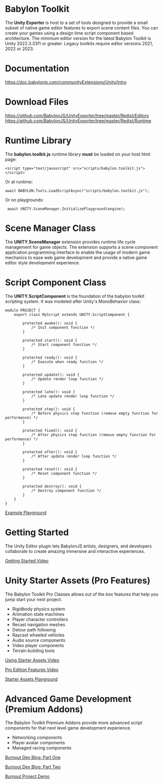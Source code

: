 # Babylon Toolkit

The **Unity Exporter** is host to a set of tools designed to provide a small subset of native game editor features to export scene content files. You can create your games using a design time script component based architecture. The minimum editor version for the latest Babylon Toolkit is Unity 2022.3.33f1 or greater. Legacy toolkits require editor versions 2021, 2022 or 2023.


# Documentation

https://doc.babylonjs.com/communityExtensions/Unity/Intro


# Download Files

https://github.com/BabylonJS/UnityExporter/tree/master/Redist/Editors
https://github.com/BabylonJS/UnityExporter/tree/master/Redist/Runtime


# Runtime Library

The **babylon.toolkit.js** runtime library **must** be loaded on your host html page:

```
<script type="text/javascript" src="scripts/babylon.toolkit.js"></script>
```

Or at runtime:
```
await BABYLON.Tools.LoadScriptAsync("scripts/babylon.toolkit.js");
```

Or on playgrounds:
```
 await UNITY.SceneManager.InitializePlayground(engine);
```


# Scene Manager Class

The **UNITY.SceneManager** extension provides runtime life cycle management for game objects. The extension supports a scene component application programming interface to enable the usage of modern game mechanics to ease web game development and provide a native game editor style development experience.


# Script Component Class

The **UNITY.ScriptComponent** is the foundation of the babylon toolkit scripting system. It was modeled after Unity's MonoBehavior class:
```
module PROJECT {
    export class MyScript extends UNITY.ScriptComponent {

        protected awake(): void {
            /* Init component function */
        }

        protected start(): void {
            /* Start component function */
        }

        protected ready(): void {
            /* Execute when ready function */
        }

        protected update(): void {
            /* Update render loop function */
        }

        protected late(): void {
            /* Late update render loop function */
        }

        protected step(): void {
            /* Before physics step function (remove empty function for performance) */
        }

        protected fixed(): void {
            /* After physics step function (remove empty function for performance) */
        }

        protected after(): void {
            /* After update render loop function */
        }

        protected reset(): void {
            /* Reset component function */
        }

        protected destroy(): void {
            /* Destroy component function */
        }
    }
}
```
<a href="https://playground.babylonjs.com/index.html?UnityToolkit#9SDE5Q" target="_blank">Example Playground</a>

# Getting Started

The Unity Editor plugin lets BabylonJS artists, designers, and developers collaborate to create amazing immersive and interactive experiences.

<a href="https://www.youtube.com/watch?v=d1spQKztIZI&list=PLQjLia99I6qDtO16j-ia64xC5r8ps09bB&index=1&pp=gAQBiAQB" target="_blank">Getting Started Video</a>


# Unity Starter Assets (Pro Features)

The Babylon Toolkit Pro Classes allows out of the box features that help you jump start your next project.

- Rigidbody physics system
- Animation state machines
- Player character controllers
- Recast navigation meshes
- Detour path following
- Raycast wheeled vehicles
- Audio source components
- Video player components
- Terrain building tools

<a href="https://www.youtube.com/watch?v=qrXDwPhQNfY&list=PLQjLia99I6qDtO16j-ia64xC5r8ps09bB&index=2&t=53s&pp=gAQBiAQB" target="_blank">Using Starter Assets Video</a>

<a href="https://www.youtube.com/watch?v=YTlp_ut53wo&list=PLQjLia99I6qDtO16j-ia64xC5r8ps09bB&index=3&pp=gAQBiAQB" target="_blank">Pro Edition Features Video</a>

<a href="https://playground.babylonjs.com/index.html?UnityToolkit#V93DXU" target="_blank">Starter Assets Playground</a>


# Advanced Game Development (Premium Addons)

The Babylon Toolkit Premium Addons provide more advanced script components for that next level game development experience. 

- Networking components
- Player avatar components
- Managed racing components

<a href="https://www.youtube.com/watch?v=jsMJp00d1E8&list=PLQjLia99I6qAaof4M3KDkL59jQ2oqAHUb&index=1&t=665s&pp=gAQBiAQB" target="_blank">Burnout Dev Blog: Part One</a>

<a href="https://www.youtube.com/watch?v=d25x5hlhL4A&list=PLQjLia99I6qAaof4M3KDkL59jQ2oqAHUb&index=2&t=571s&pp=gAQBiAQB" target="_blank">Burnout Dev Blog: Part Two</a>

<a href="https://www.babylontoolkit.com/racer" target="_blank">Burnout Project Demo</a>
